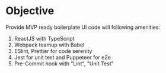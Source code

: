 # Objective
Provide MVP ready boilerplate UI code will following amenities:

1. ReactJS with TypeScript
2. Webpack teamup with Babel
3. ESlint, Prettier for code serenity
4. Jest for unit test and Puppeteer for e2e
5. Pre-Commit hook with "Lint", "Unit Test"
